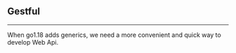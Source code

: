 ## Gestful

---


When go1.18 adds generics, we need a more convenient and quick way to develop Web Api.

